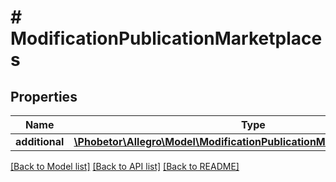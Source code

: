 # # ModificationPublicationMarketplaces

## Properties

Name | Type | Description | Notes
------------ | ------------- | ------------- | -------------
**additional** | [**\Phobetor\Allegro\Model\ModificationPublicationMarketplacesAdditional**](ModificationPublicationMarketplacesAdditional.md) |  | [optional]

[[Back to Model list]](../../README.md#models) [[Back to API list]](../../README.md#endpoints) [[Back to README]](../../README.md)
